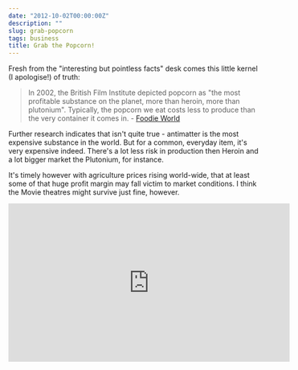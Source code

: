 ```yaml
---
date: "2012-10-02T00:00:00Z"
description: ""
slug: grab-popcorn
tags: business
title: Grab the Popcorn!
---
```


Fresh from the "interesting but pointless facts" desk comes this little kernel (I apologise!) of truth:

>In 2002, the British Film Institute depicted popcorn as "the most profitable substance on the planet, more than heroin, more than plutonium". Typically, the popcorn we eat costs less to produce than the very container it comes in. - <a href="http://www.afoodieworld.com/en/features/all-features/articles/popcorn.html">Foodie World</a>

Further research indicates that isn't quite true - antimatter is the most expensive substance in the world. But for a common, everyday item, it's very expensive indeed. There's a lot less risk in production then Heroin and a lot bigger market the Plutonium, for instance.<br />

It's timely however with agriculture prices rising world-wide, that at least some of that huge profit margin may fall victim to market conditions. I think the Movie theatres might survive just fine, however.

<iframe allowfullscreen="allowfullscreen" frameborder="0" height="315" src="http://www.youtube.com/embed/b1cz8IasV4w" width="560"></iframe>
